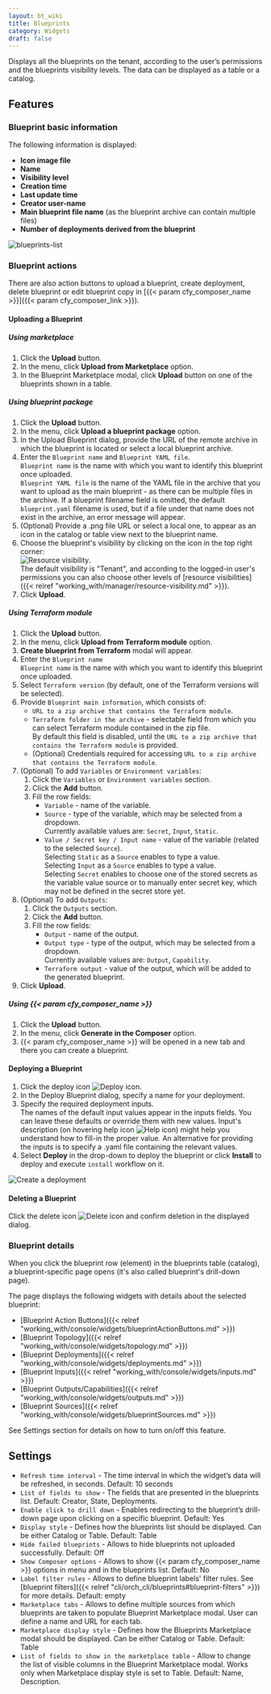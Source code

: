 ```yaml
---
layout: bt_wiki
title: Blueprints
category: Widgets
draft: false
---
```


Displays all the blueprints on the tenant, according to the user’s permissions and the blueprints visibility levels.
 The data can be displayed as a table or a catalog.

## Features

### Blueprint basic information

The following information is displayed:

* **Icon image file**
* **Name**
* **Visibility level**
* **Creation time**
* **Last update time**
* **Creator user-name**
* **Main blueprint file name** (as the blueprint archive can contain multiple files)
* **Number of deployments derived from the blueprint**

![blueprints-list]( /images/ui/widgets/blueprints-list.png)


### Blueprint actions

There are also action buttons to upload a blueprint, create deployment, delete blueprint or edit blueprint copy in [{{< param cfy_composer_name >}}]({{< param cfy_composer_link >}}).


#### Uploading a Blueprint

##### Using marketplace

1. Click the **Upload** button.
2. In the menu, click **Upload from Marketplace** option.
3. In the Blueprint Marketplace modal, click **Upload** button on one of the blueprints shown in a table.

##### Using blueprint package

1. Click the **Upload** button.
2. In the menu, click **Upload a blueprint package** option.
3. In the Upload Blueprint dialog, provide the URL of the remote archive in which the blueprint is located or select a local blueprint archive.
4. Enter the `Blueprint name` and `Blueprint YAML file`.   
   `Blueprint name` is the name with which you want to identify this blueprint once uploaded.<br>
   `Blueprint YAML file` is the name of the YAML file in the archive that you want to upload as the main blueprint - as there can be multiple files in the archive. If a blueprint filename field is omitted, the default `blueprint.yaml` filename is used, but if a file under that name does not exist in the archive, an error message will appear.    
4. (Optional) Provide a .png file URL or select a local one, to appear as an icon in the catalog or table view next to the blueprint name.   
5. Choose the blueprint's visibility by clicking on the icon in the top right corner:<br>
![Resource visibility]( /images/ui/icons/tenant-wide-resource-icon.png ).<br>
The default visibility is "Tenant", and according to the logged-in user's permissions you can also choose other levels of [resource visibilities]({{< relref "working_with/manager/resource-visibility.md" >}}).<br>
6. Click **Upload**.

##### Using Terraform module
1. Click the **Upload** button.
2. In the menu, click **Upload from Terraform module** option.
3. **Create blueprint from Terraform** modal will appear.
4. Enter the `Blueprint name`   
   `Blueprint name` is the name with which you want to identify this blueprint once uploaded.
5. Select `Terraform version` (by default, one of the Terraform versions will be selected).
6. Provide `Blueprint main information`, which consists of:
   - `URL to a zip archive that contains the Terraform module`.
   - `Terraform folder in the archive` - selectable field from which you can select Terraform module contained in the zip file.<br />
   By default this field is disabled, until the `URL to a zip archive that contains the Terraform module` is provided.
   - (Optional) Credentials required for accessing `URL to a zip archive that contains the Terraform module`.
7. (Optional) To add `Variables` or `Environment variables`:   
   1. Click the `Variables` or `Environment variables` section.
   2. Click the **Add** button.
   3. Fill the row fields:
      - `Variable` - name of the variable.
      - `Source` - type of the variable, which may be selected from a dropdown.<br />
         Currently available values are: `Secret`, `Input`, `Static`.
      - `Value / Secret key / Input name` - value of the variable (related to the selected `Source`).<br />
         Selecting `Static` as a `Source` enables to type a value. <br />
         Selecting `Input` as a `Source` enables to type a value. <br />
         Selecting `Secret` enables to choose one of the stored secrets as the variable value source or to manually enter secret key, which may not be defined in the secret store yet.
8. (Optional) To add `Outputs`:   
   1. Click the `Outputs` section.
   2. Click the **Add** button.
   3. Fill the row fields:
      - `Output` - name of the output.
      - `Output type` - type of the output, which may be selected from a dropdown.<br />
         Currently available values are: `Output`, `Capability`.
      - `Terraform output` - value of the output, which will be added to the generated blueprint.
9. Click **Upload**.

##### Using {{< param cfy_composer_name >}}

1. Click the **Upload** button.
2. In the menu, click **Generate in the Composer** option.
3. {{< param cfy_composer_name >}} will be opened in a new tab and there you can create a blueprint.

#### Deploying a Blueprint

1. Click the deploy icon ![Deploy icon]( /images/ui/icons/deploy-icon.png ).   
2. In the Deploy Blueprint dialog, specify a name for your deployment.
3. Specify the required deployment inputs.   
   The names of the default input values appear in the inputs fields. You can leave these defaults or override them with new values.
   Input's description (on hovering help icon ![Help icon]( /images/ui/icons/help-icon.png )) might help you understand how to fill-in the proper value.
   An alternative for providing the inputs is to specify a .yaml file containing the relevant values.
4. Select **Deploy** in the drop-down to deploy the blueprint or click **Install** to deploy and execute `install` workflow on it.

![Create a deployment]( /images/ui/widgets/blueprints_deployment_creation.png )


#### Deleting a Blueprint

Click the delete icon ![Delete icon]( /images/ui/icons/delete-icon.png ) and confirm deletion in the displayed dialog.


### Blueprint details

When you click the blueprint row (element) in the blueprints table (catalog), a blueprint-specific page opens (it's also called blueprint's drill-down page).

The page displays the following widgets with details about the selected blueprint:

* [Blueprint Action Buttons]({{< relref "working_with/console/widgets/blueprintActionButtons.md" >}})
* [Blueprint Topology]({{< relref "working_with/console/widgets/topology.md" >}})
* [Blueprint Deployments]({{< relref "working_with/console/widgets/deployments.md" >}})
* [Blueprint Inputs]({{< relref "working_with/console/widgets/inputs.md" >}})
* [Blueprint Outputs/Capabilities]({{< relref "working_with/console/widgets/outputs.md" >}})
* [Blueprint Sources]({{< relref "working_with/console/widgets/blueprintSources.md" >}})

See Settings section for details on how to turn on/off this feature.


## Settings

* `Refresh time interval` - The time interval in which the widget’s data will be refreshed, in seconds. Default: 10 seconds
* `List of fields to show` - The fields that are presented in the blueprints list. Default: Creator, State, Deployments.
* `Enable click to drill down` - Enables redirecting to the blueprint’s drill-down page upon clicking on a specific blueprint. Default: Yes
* `Display style` - Defines how the blueprints list should be displayed. Can be either Catalog or Table. Default: Table
* `Hide failed blueprints` - Allows to hide blueprints not uploaded successfully. Default: Off
* `Show Composer options` - Allows to show {{< param cfy_composer_name >}} options in menu and in the blueprints list. Default: No
* `Label filter rules` - Allows to define blueprint labels' filter rules. See [blueprint filters]({{< relref "cli/orch_cli/blueprints#blueprint-filters" >}}) for more details. Default: empty
* `Marketplace tabs` - Allows to define multiple sources from which blueprints are taken to populate Blueprint Marketplace modal. User can define a name and URL for each tab.
* `Marketplace display style` - Defines how the Blueprints Marketplace modal should be displayed. Can be either Catalog or Table.  Default: Table
* `List of fields to show in the marketplace table` - Allow to change the list of visible columns in the Blueprint Marketplace modal. Works only when Marketplace display style is set to Table. Default: Name, Description.
